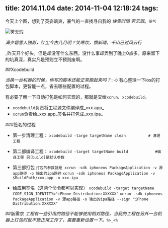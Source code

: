 title: 2014.11.04
date: 2014-11-04 12:18:24
tags:
---

今天上个图，想到了英姿飒爽，豪气的一直找寻自我的 _快雪时晴 霁无瑕_。`英气`

<!-- more -->

![霁无瑕](http://img-pili.qiniudn.com/pili/desktop/jiwuxia_desk.jpg) 

_满夕霜雪人独影，红尘今古几月明？笑寒饮，惯新晴，千山已过风云行_

_昨天开个好头，但是却没写什么东西。没什么事却弄到了晚上0点多。原来留下的坑真深，真实凡是预则立不预则废啊。


##Xcodebuild

_当换一台机器的时候，你写的脚本还能正常跑起来吗？_`:-D`
有心整理一下ios的打包脚本，更智能一点，省去哪些配置的过程。

有必要了解一下自动打包是如何实现的，那就是交给`xcrun`、`xcodebuild`。
- `xcodebuild`负责将工程源文件编译成_xxx.app_
- `xcrun`负责给_xxx.app_签名并打包成_xxx.ipa_

###签名的过程
- 第一步清理工程：
`xcodebuild -targe targetName clean  		 # 清理工程`

- 第二部编译工程：
`xcodebuild -target targetName build			#编译工程 另[build]是默认参数`

- 第三部打包
`打包的参数就是 xcrun -sdk iphoneos PackageApplication -v 源app路径 -o 输出的ipa路径`
`xcrun -sdk iphoneos PackageApplication -v $BuildPath/xxx.app -o xxx.ipa`

- 给应用签名（这两个命令都可以实现）
`xcodebuild -target targetName CODE_SIGN_IDENTITY="iPhone Distribution:XXXXXX"`
`xcrun -sdk iphoneos PackageApplication -v 源app路径 -o 输出的ipa路径 --sign "iPhone Distribution:XXXXXX"`

##新需求
_工程有一些引用的路径不能够使用相对路径，当我的工程在另外一台机器上打包时就不能正常工作了，需要重新设置一下。_`%>_<%`


